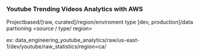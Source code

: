 ### Youtube Trending Videos Analytics with AWS
Projectbased/[raw, curated]/region/enviroment type [dev, production]/data partioning <source / type/ region>

ex: data_engineering_youtube_analytics/raw/us-east-1/dev/youtube/raw_statistics/region=ca/
